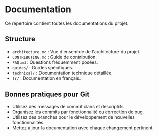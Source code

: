 # Documentation

Ce répertoire contient toutes les documentations du projet.

## Structure

- `architecture.md` : Vue d'ensemble de l'architecture du projet.
- `CONTRIBUTING.md` : Guide de contribution.
- `FAQ.md` : Questions fréquemment posées.
- `guides/` : Guides spécifiques.
- `technical/` : Documentation technique détaillée.
- `fr/` : Documentation en français.

## Bonnes pratiques pour Git

- Utilisez des messages de commit clairs et descriptifs.
- Organisez les commits par fonctionnalité ou correction de bug.
- Utilisez des branches pour le développement de nouvelles fonctionnalités.
- Mettez à jour la documentation avec chaque changement pertinent.
